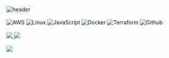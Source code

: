 <!--
**kdh5983/kdh5983** is a ✨ _special_ ✨ repository because its `README.md` (this file) appears on your GitHub profile.

Here are some ideas to get you started:

- 🔭 I’m currently working on ...
- 🌱 I’m currently learning ...
- 👯 I’m looking to collaborate on ...
- 🤔 I’m looking for help with ...
- 💬 Ask me about ...
- 📫 How to reach me: ...
- 😄 Pronouns: ...
- ⚡ Fun fact: ...
-->
<!-- 헤더 -->
![header](https://capsule-render.vercel.app/api?type=slice&color=666666&fontColor=ffffff&height=200&section=header&text=Hello&desc=I'm%20DoHyeong&fontSize=60&rotate=14&fontAlignY=25&fontAlign=75&descAlignY=43&descAlign=80&&animation=twinkling)
<br><br>
![AWS](https://img.shields.io/badge/aws-666666?style=for-the-badge&logo=amazon-aws&logoColor=white)
![Linux](https://img.shields.io/badge/Linux-666666?style=for-the-badge&logo=linux&logoColor=white)
![JavaScript](https://img.shields.io/badge/JavaScript-666666?style=for-the-badge&logo=Javascript&logoColor=white)
![Docker](https://img.shields.io/badge/Docker-666666?style=for-the-badge&logo=Docker&logoColor=white)
![Terraform](https://img.shields.io/badge/Terraform-666666?style=for-the-badge&logo=Terraform&logoColor=whtie)
![Github](https://img.shields.io/badge/GitHub-666666?style=for-the-badge&logo=GitHub&logoColor=white)              
<br>
 <a href="mailto:kdh5983@gmail.com" > 
 <img src="https://img.shields.io/badge/Mail-666666?style=flat&logo=Gmail&logoColor=white" />
	</a>
 <a href="https://velog.io/@kdh5983" >
 <img src="https://img.shields.io/badge/Blog-666666?style=flat&logo=Blogger&logoColor=white" />
	</a>
	<br><br>
	<img src="https://github-readme-stats.vercel.app/api/top-langs/?username=kdh5983&layout=compact"><br><br>
